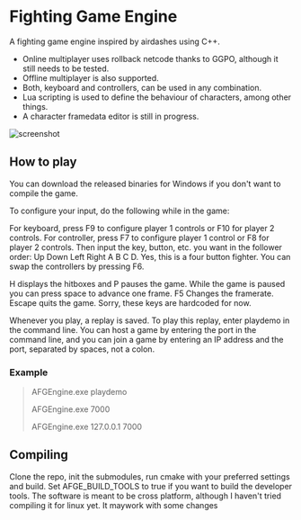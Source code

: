 # Fighting Game Engine #

A fighting game engine inspired by airdashes using C++.
- Online multiplayer uses rollback netcode thanks to GGPO, although it still needs to be tested.
- Offline multiplayer is also supported.
- Both, keyboard and controllers, can be used in any combination.
- Lua scripting is used to define the behaviour of characters, among other things.
- A character framedata editor is still in progress.

![screenshot](https://user-images.githubusercontent.com/39018575/134964719-4d5d5d1b-7689-4565-83db-55375132d0b8.png)

## How to play ##

You can download the released binaries for Windows if you don't want to compile the game.

To configure your input, do the following while in the game:

For keyboard, press F9 to configure player 1 controls or F10 for player 2 controls.
For controller, press F7 to configure player 1 control or F8 for player 2 controls.
Then input the key, button, etc. you want in the follower order: 
Up Down Left Right A B C D. Yes, this is a four button fighter.
You can swap the controllers by pressing F6.

H displays the hitboxes and P pauses the game. While the game is paused you can press
space to advance one frame. F5 Changes the framerate. Escape quits the game.
Sorry, these keys are hardcoded for now.

Whenever you play, a replay is saved. To play this replay, enter playdemo in the command line.
You can host a game by entering the port in the command line, and you can join a game by
entering an IP address and the port, separated by spaces, not a colon.

### Example ###

> AFGEngine.exe playdemo
> 
> AFGEngine.exe 7000
> 
> AFGEngine.exe 127.0.0.1 7000

## Compiling ##

Clone the repo, init the submodules, run cmake with your preferred settings and build.
Set AFGE_BUILD_TOOLS to true if you want to build the developer tools.
The software is meant to be cross platform, although I haven't tried compiling it for linux yet.
It maywork with some changes

